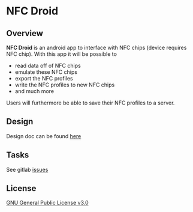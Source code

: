 # NFC Droid

## Overview
**NFC Droid** is an android app to interface with NFC chips (device requires NFC chip).
With this app it will be possible to

+ read data off of NFC chips
+ emulate these NFC chips
+ export the NFC profiles
+ write the NFC profiles to new NFC chips
+ and much more

Users will furthermore be able to save their NFC profiles to a server.

## Design
Design doc can be found [here](project-proposal.md)

## Tasks
See gitlab [issues](https://gitlab.com/_cicero/NFCApp/-/boards)

## License
[GNU General Public License v3.0](license)
